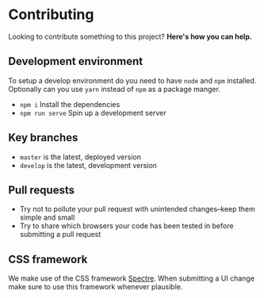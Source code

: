 # Contributing

Looking to contribute something to this project? **Here's how you can help.**

## Development environment

To setup a develop environment do you need to have `node` and `npm` installed. Optionally can you use `yarn` instead of `npm` as a package manger.

-   `npm i` Install the dependencies
-   `npm run serve` Spin up a development server

## Key branches

-   `master` is the latest, deployed version
-   `develop` is the latest, development version

## Pull requests

-   Try not to pollute your pull request with unintended changes–keep them simple and small
-   Try to share which browsers your code has been tested in before submitting a pull request

## CSS framework

We make use of the CSS framework [Spectre](https://picturepan2.github.io/spectre). When submitting a UI change make sure to use this framework whenever plausible.
